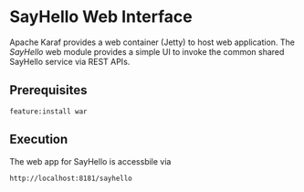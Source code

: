 # SayHello Web Interface

Apache Karaf provides a web container (Jetty) to host web application.  The *SayHello* web module provides a simple UI
to invoke the common shared SayHello service via REST APIs.

## Prerequisites
    feature:install war

## Execution
The web app for SayHello is accessbile via

    http://localhost:8181/sayhello

